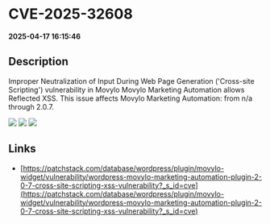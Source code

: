 # CVE-2025-32608

**2025-04-17 16:15:46**

## Description
Improper Neutralization of Input During Web Page Generation ('Cross-site Scripting') vulnerability in Movylo Movylo Marketing Automation allows Reflected XSS. This issue affects Movylo Marketing Automation: from n/a through 2.0.7.

![](https://img.shields.io/static/v1?label=Score&message=7.1&color=red)
![](https://img.shields.io/static/v1?label=Severity&message=HIGH&color=red)
![](https://img.shields.io/static/v1?label=CWE&message=XSS&color=green)

## Links
- [https://patchstack.com/database/wordpress/plugin/movylo-widget/vulnerability/wordpress-movylo-marketing-automation-plugin-2-0-7-cross-site-scripting-xss-vulnerability?_s_id=cve](https://patchstack.com/database/wordpress/plugin/movylo-widget/vulnerability/wordpress-movylo-marketing-automation-plugin-2-0-7-cross-site-scripting-xss-vulnerability?_s_id=cve)
